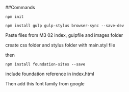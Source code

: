 
##Commands

```npm init```

```npm install gulp gulp-stylus browser-sync --save-dev```

Paste files from M3 02 index, gulpfile and images folder

create css folder and stylus folder with main.styl file

then

```npm install foundation-sites --save```

include foundation reference in index.html
<link rel="stylesheet" href="/node_modules/foundation-sites/dist/css/foundation.min.css">

Then add this font family from google

  <link rel="stylesheet" href="https://fonts.googleapis.com/css?family=Raleway:300,400">
